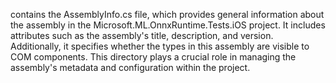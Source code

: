 contains the AssemblyInfo.cs file, which provides general information about the assembly in the Microsoft.ML.OnnxRuntime.Tests.iOS project. It includes attributes such as the assembly's title, description, and version. Additionally, it specifies whether the types in this assembly are visible to COM components. This directory plays a crucial role in managing the assembly's metadata and configuration within the project.